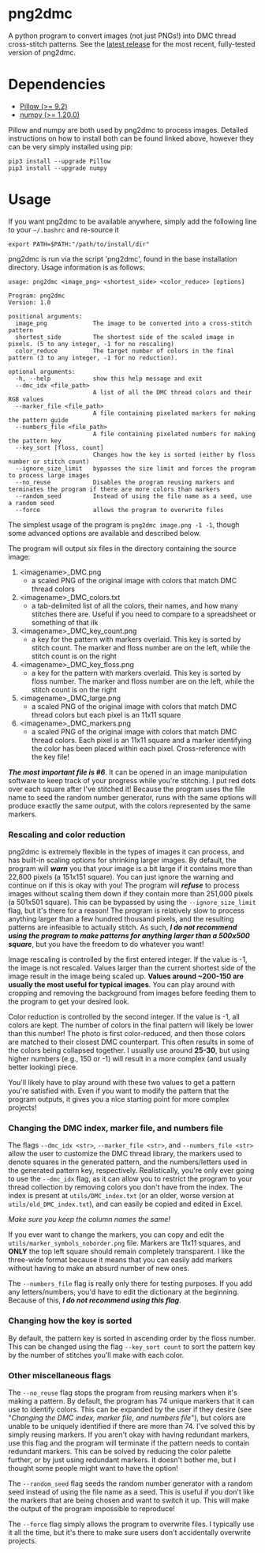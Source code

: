 # png2dmc
A python program to convert images (not just PNGs!) into DMC thread cross-stitch patterns. 
See the [latest release](https://github.com/aast242/png2dmc/releases) 
for the most recent, fully-tested version of png2dmc.

# Dependencies
- [Pillow (>= 9.2)](https://pillow.readthedocs.io/en/stable/installation.html)
- [numpy (>= 1.20.0)](https://numpy.org/install/)

Pillow and numpy are both used by png2dmc to process images. Detailed instructions on how to install both can be
found linked above, however they can be very simply installed using pip: 

```
pip3 install --upgrade Pillow
pip3 install --upgrade numpy
```

# Usage
If you want png2dmc to be available anywhere, simply add the following line to your `~/.bashrc` and re-source it

`export PATH=$PATH:"/path/to/install/dir"`

png2dmc is run via the script 'png2dmc', found in the base installation directory. Usage information is as follows:
```
usage: png2dmc <image_png> <shortest_side> <color_reduce> [options]

Program: png2dmc
Version: 1.0

positional arguments:
  image_png             The image to be converted into a cross-stitch pattern
  shortest_side         The shortest side of the scaled image in pixels. (5 to any integer, -1 for no rescaling)
  color_reduce          The target number of colors in the final pattern (3 to any integer, -1 for no reduction).

optional arguments:
  -h, --help            show this help message and exit
  --dmc_idx <file_path>
                        A list of all the DMC thread colors and their RGB values
  --marker_file <file_path>
                        A file containing pixelated markers for making the pattern guide
  --numbers_file <file_path>
                        A file containing pixelated numbers for making the pattern key
  --key_sort [floss, count]
                        Changes how the key is sorted (either by floss number or stitch count)
  --ignore_size_limit   bypasses the size limit and forces the program to process large images
  --no_reuse            Disables the program reusing markers and terminates the program if there are more colors than markers
  --random_seed         Instead of using the file name as a seed, use a random seed
  --force               allows the program to overwrite files
```

The simplest usage of the program is  `png2dmc image.png -1 -1`, though some advanced options are available
and described below.

The program will output six files in the directory containing the source image:
1. \<imagename\>_DMC.png
   - a scaled PNG of the original image with colors that match DMC thread colors
2. \<imagename\>_DMC_colors.txt
   - a tab-delimited list of all the colors, their names, and how many stitches there are. Useful if you need to compare
  to a spreadsheet or something of that ilk
3. \<imagename\>_DMC_key_count.png
   - a key for the pattern with markers overlaid. This key is sorted by stitch count. 
     The marker and floss number are on the left, while the stitch count is on the right
4. \<imagename\>_DMC_key_floss.png
   - a key for the pattern with markers overlaid. This key is sorted by floss number. 
     The marker and floss number are on the left, while the stitch count is on the right
5. \<imagename\>_DMC_large.png
   - a scaled PNG of the original image with colors that match DMC thread colors but each pixel is an 11x11 square
6. \<imagename\>_DMC_markers.png
   - a scaled PNG of the original image with colors that match DMC thread colors. Each pixel is an 11x11 square and
  a marker identifying the color has been placed within each pixel. Cross-reference with the key file!

**_The most important file is #6_**. It can be opened in an image manipulation software to keep track of your progress
while you're stitching. I put red dots over each square after I've stitched it! Because the program uses the file name
to seed the random number generator, runs with the same options will produce exactly the same output, with the colors
represented by the same markers.

### Rescaling and color reduction
png2dmc is extremely flexible in the types of images it can process, and has built-in scaling options for shrinking 
larger images. By default, the program will **_warn_** you that your image is a bit large if it contains more than
22,800 pixels (a 151x151 square). You can just ignore the warning and continue on if this is okay with you!
The program will **_refuse_** to process images without scaling them down if they contain more than 251,000 pixels
(a 501x501 square). This can be bypassed by using the `--ignore_size_limit` flag, but it's there for a reason! 
The program is relatively slow to process anything larger than a few hundred thousand pixels, and the resulting 
patterns are infeasible to actually stitch. As such, **_I do not recommend using the program to make patterns for 
anything larger than a 500x500 square_**, but you have the freedom to do whatever you want!

Image rescaling is controlled by the first entered integer. If the value is -1, the image is not rescaled. 
Values larger than the current shortest side of the image result in the image being scaled up. 
**Values around ~200-150 are usually the most useful for typical images**. 
You can play around with cropping and removing the background from images before feeding them to the program to get 
your desired look.

Color reduction is controlled by the second integer. If the value is -1, all colors are kept. The number of colors in 
the final pattern will likely be lower than this number! The photo is first color-reduced, and then those colors are
matched to their closest DMC counterpart. This often results in some of the colors being collapsed together. I usually
use around **25-30**, but using higher numbers (e.g., 150 or -1) will result in a more complex (and usually better
looking) piece.

You'll likely have to play around with these two values to get a pattern you're satisfied with. Even if you want to 
modify the pattern that the program outputs, it gives you a nice starting point for more complex projects!

### Changing the DMC index, marker file, and numbers file
The flags `--dmc_idx <str>`, `--marker_file <str>`, and `--numbers_file <str>` allow the user to customize the
DMC thread library, the markers used to denote squares in the generated pattern, and the numbers/letters used 
in the generated pattern key, respectively. Realistically, you're only ever going to use the `--dmc_idx` flag,
as it can allow you to restrict the program to your thread collection by removing colors you don't have from 
the index. The index is present at `utils/DMC_index.txt` (or an older, worse version at `utils/old_DMC_index.txt`),
and can easily be copied and edited in Excel. 

*Make sure you keep the column names the same!*

If you ever want to change the markers, you can copy and edit the `utils/marker_symbols_noborder.png` file. Markers
are 11x11 squares, and **ONLY** the top left square should remain completely transparent. I like the three-wide format
because it means that you can easily add markers without having to make an absurd number of new ones.

The `--numbers_file` flag is really only there for testing purposes. If you add any letters/numbers, you'd have to
edit the dictionary at the beginning. Because of this, **_I do not recommend using this flag_**.

### Changing how the key is sorted
By default, the pattern key is sorted in ascending order by the floss number. This can be changed using the flag 
`--key_sort count` to sort the pattern key by the number of stitches you'll make with each color.

### Other miscellaneous flags
The `--no_reuse` flag stops the program from reusing markers when it's making a pattern. By default, the program has
74 unique markers that it can use to identify colors. This can be expanded by the user if they desire 
(see "_Changing the DMC index, marker file, and numbers file_"), but colors are unable to be uniquely identified if
there are more than 74. I've solved this by simply reusing markers. If you aren't okay with having redundant markers,
use this flag and the program will terminate if the pattern needs to contain redundant markers. This can be solved by
reducing the color palette further, or by just using redundant markers. It doesn't bother me, but I thought some
people might want to have the option!

The `--random_seed` flag seeds the random number generator with a random seed instead of using the file name as a seed. 
This is useful if you don't like the markers that are being chosen and want to switch it up. This will make the output
of the program impossible to reproduce!

The `--force` flag simply allows the program to overwrite files. I typically use it all the time, but it's there to 
make sure users don't accidentally overwrite projects.
